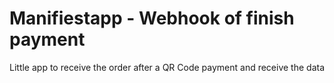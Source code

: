 # Manifiestapp - Webhook of finish payment

Little app to receive the order after a QR Code payment and receive the data